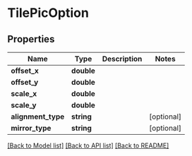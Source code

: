 # TilePicOption

## Properties
Name | Type | Description | Notes
------------ | ------------- | ------------- | -------------
**offset_x** | **double** |  | 
**offset_y** | **double** |  | 
**scale_x** | **double** |  | 
**scale_y** | **double** |  | 
**alignment_type** | **string** |  | [optional] 
**mirror_type** | **string** |  | [optional] 

[[Back to Model list]](../README.md#documentation-for-models) [[Back to API list]](../README.md#documentation-for-api-endpoints) [[Back to README]](../README.md)


